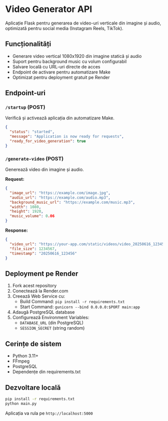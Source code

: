 # Video Generator API

Aplicație Flask pentru generarea de video-uri verticale din imagine și audio, optimizată pentru social media (Instagram Reels, TikTok).

## Funcționalități

- Generare video vertical 1080x1920 din imagine statică și audio
- Suport pentru background music cu volum configurabil
- Salvare locală cu URL-uri directe de acces
- Endpoint de activare pentru automatizare Make
- Optimizat pentru deployment gratuit pe Render

## Endpoint-uri

### `/startup` (POST)
Verifică și activează aplicația din automatizare Make.

```json
{
  "status": "started",
  "message": "Application is now ready for requests",
  "ready_for_video_generation": true
}
```

### `/generate-video` (POST)
Generează video din imagine și audio.

**Request:**
```json
{
  "image_url": "https://example.com/image.jpg",
  "audio_url": "https://example.com/audio.mp3",
  "background_music_url": "https://example.com/music.mp3",
  "width": 1080,
  "height": 1920,
  "music_volume": 0.06
}
```

**Response:**
```json
{
  "video_url": "https://your-app.com/static/videos/video_20250616_123456.mp4",
  "file_size": 1234567,
  "timestamp": "20250616_123456"
}
```

## Deployment pe Render

1. Fork acest repository
2. Conectează la Render.com
3. Creează Web Service cu:
   - Build Command: `pip install -r requirements.txt`
   - Start Command: `gunicorn --bind 0.0.0.0:$PORT main:app`
4. Adaugă PostgreSQL database
5. Configurează Environment Variables:
   - `DATABASE_URL` (din PostgreSQL)
   - `SESSION_SECRET` (string random)

## Cerințe de sistem

- Python 3.11+
- FFmpeg
- PostgreSQL
- Dependențe din requirements.txt

## Dezvoltare locală

```bash
pip install -r requirements.txt
python main.py
```

Aplicația va rula pe `http://localhost:5000`